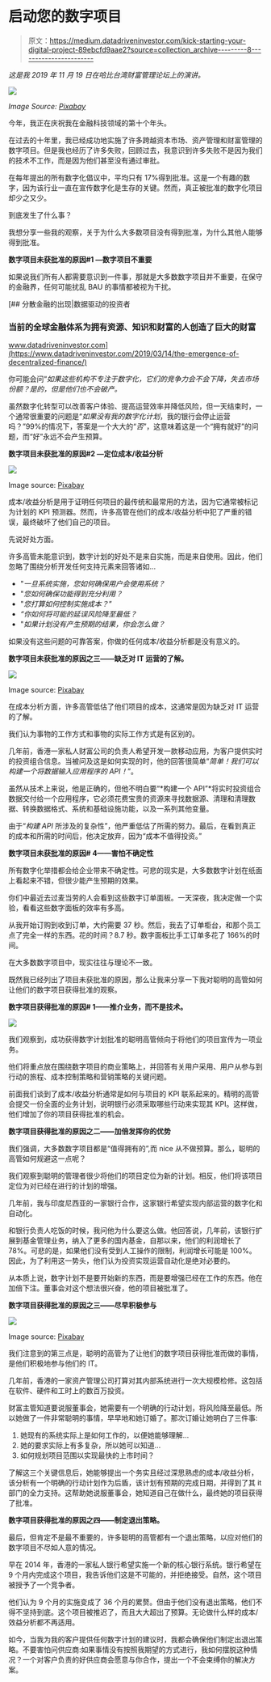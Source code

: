 # 启动您的数字项目

> 原文：<https://medium.datadriveninvestor.com/kick-starting-your-digital-project-89ebcfd9aae2?source=collection_archive---------8----------------------->

*这是我 2019 年 11 月 19 日在哈比台湾财富管理论坛上的演讲。*

![](img/5e15b38a60a324fe6e886efd7427f7ff.png)

*Image Source:* [*Pixabay*](https://pixabay.com/users/Pexels-2286921/?utm_source=link-attribution&amp;utm_medium=referral&amp;utm_campaign=image&amp;utm_content=1868728)

今年，我正在庆祝我在金融科技领域的第十个年头。

在过去的十年里，我已经成功地实施了许多跨越资本市场、资产管理和财富管理的数字项目。但是我也经历了许多失败，回顾过去，我意识到许多失败不是因为我们的技术不工作，而是因为他们甚至没有通过审批。

在每年提出的所有数字化倡议中，平均只有 17%得到批准。这是一个有趣的数字，因为该行业一直在宣传数字化是生存的关键。然而，真正被批准的数字化项目却少之又少。

到底发生了什么事？

我想分享一些我的观察，关于为什么大多数项目没有得到批准，为什么其他人能够得到批准。

**数字项目未获批准的原因#1 —数字项目不重要**

如果说我们所有人都需要意识到一件事，那就是大多数数字项目并不重要，在保守的金融界，任何可能扰乱 BAU 的事情都被视为干扰。

[](https://www.datadriveninvestor.com/2019/03/14/the-emergence-of-decentralized-finance/) [## 分散金融的出现|数据驱动的投资者

### 当前的全球金融体系为拥有资源、知识和财富的人创造了巨大的财富

www.datadriveninvestor.com](https://www.datadriveninvestor.com/2019/03/14/the-emergence-of-decentralized-finance/) 

你可能会问“*如果这些机构不专注于数字化，它们的竞争力会不会下降，失去市场份额？是的，但是他们也不会破产。*

虽然数字化转型可以改善客户体验、提高运营效率并降低风险，但一天结束时，一个通常很重要的问题是“*如果没有我的数字化计划*，我的银行会停止运营吗？”99%的情况下，答案是一个大大的“*否*”，这意味着这是一个“拥有就好”的问题，而“好”永远不会产生预算。

**数字项目未获批准的原因#2 —定位成本/收益分析**

![](img/cb823a1c08c66831b7f9a6cab7bbc4f3.png)

Image source: [Pixabay](https://pixabay.com/?utm_source=link-attribution&utm_medium=referral&utm_campaign=image&utm_content=1725340)

成本/收益分析是用于证明任何项目的最传统和最常用的方法，因为它通常被标记为计划的 KPI 预测器。然而，许多高管在他们的成本/收益分析中犯了严重的错误，最终破坏了他们自己的项目。

先说好处方面。

许多高管未能意识到，数字计划的好处不是来自实施，而是来自使用。因此，他们忽略了围绕分析开发任何支持元素来回答诸如…

*   "*一旦系统实施，您如何确保用户会使用系统？*
*   "*您如何确保功能得到充分利用？*
*   "*您打算如何控制实施成本？"*
*   *“你如何将可能的延误风险降至最低？*
*   "*如果计划没有产生预期的结果，你会怎么做？*

如果没有这些问题的可靠答案，你做的任何成本/收益分析都是没有意义的。

**数字项目未获批准的原因之三——缺乏对 IT 运营的了解。**

![](img/b7f7151a5529800cd589187b8509168a.png)

Image source: [Pixabay](https://pixabay.com/?utm_source=link-attribution&utm_medium=referral&utm_campaign=image&utm_content=849811)

在成本分析方面，许多高管低估了他们项目的成本，这通常是因为缺乏对 IT 运营的了解。

我们认为事物的工作方式和事物的实际工作方式是有区别的。

几年前，香港一家私人财富公司的负责人希望开发一款移动应用，为客户提供实时的投资组合信息。当被问及这是如何实现的时，他的回答很简单“*简单！我们可以构建一个将数据输入应用程序的 API！*”。

虽然从技术上来说，他是正确的，但他不明白要“*构建一个 API”*将实时投资组合数据交付给一个应用程序，它必须花费宝贵的资源来寻找数据源、清理和清理数据、转换数据格式、系统和基础设施功能，以及一系列其他变量。

由于“*构建 API* 所涉及的复杂性”，他严重低估了所需的努力。最后，在看到真正的成本和所需的时间后，他决定放弃，因为“成本不值得投资。”

**数字项目未获批准的原因# 4——害怕不确定性**

所有数字化举措都会给企业带来不确定性。可悲的现实是，大多数数字计划在纸面上看起来不错，但很少能产生预期的效果。

你们中最近去过麦当劳的人会看到这些数字订单面板。一天深夜，我决定做一个实验，看看这些数字面板的效率有多高。

从我开始订购到收到订单，大约需要 37 秒。然后，我去了订单柜台，和那个员工点了完全一样的东西。花的时间？8.7 秒。数字面板比手工订单多花了 166%的时间。

在大多数数字项目中，现实往往与理论不一致。

既然我已经列出了项目未获批准的原因，那么让我来分享一下我对聪明的高管如何让他们的数字项目获得批准的观察。

**数字项目获得批准的原因# 1——推介业务，而不是技术。**

![](img/ec654c6efa1a53d2187021bf7ba7fbf4.png)

我们观察到，成功获得数字计划批准的聪明高管倾向于将他们的项目宣传为一项业务。

他们将重点放在围绕数字项目的商业策略上，并回答有关用户采用、用户从参与到行动的旅程、成本控制策略和营销策略的关键问题。

前面我们谈到了成本/收益分析通常是如何与项目的 KPI 联系起来的。精明的高管会提交一份全面的业务计划，说明银行必须采取哪些行动来实现其 KPI。这样做，他们增加了你的项目获得批准的机会。

**数字项目获得批准的原因之二——加倍发挥你的优势**

我们强调，大多数数字项目都是“值得拥有的”,而 nice 从不做预算。那么，聪明的高管如何规避这一点呢？

我们观察到聪明的管理者很少将他们的项目定位为新的计划。相反，他们将该项目定位为对已经在进行的计划的增强。

几年前，我与印度尼西亚的一家银行合作，这家银行希望实现内部运营的数字化和自动化。

和银行负责人吃饭的时候，我问他为什么要这么做。他回答说，几年前，该银行扩展到基金管理业务，纳入了更多的国内基金，自那以来，他们的利润增长了 78%。可悲的是，如果他们没有受到人工操作的限制，利润增长可能是 100%。因此，为了利用这一势头，他们认为投资实现运营自动化是绝对必要的。

从本质上说，数字计划不是要开始新的东西，而是要增强已经在工作的东西。他在加倍下注。董事会对这个想法很兴奋，他的项目被批准了。

**数字项目获得批准的原因之三——尽早积极参与**

![](img/3e77feba2fc16e77e7b763410849edbe.png)

Image source: [Pixabay](https://pixabay.com/?utm_source=link-attribution&utm_medium=referral&utm_campaign=image&utm_content=1245776)

我们注意到的第三点是，聪明的高管为了让他们的数字项目获得批准而做的事情，是他们积极地参与他们的 IT。

几年前，香港的一家资产管理公司打算对其内部系统进行一次大规模检修。这包括在软件、硬件和工时上的数百万投资。

财富主管知道要说服董事会，她需要有一个明确的行动计划，将风险降至最低。所以她做了一件非常聪明的事情，早早地和她订婚了。那次订婚让她明白了三件事:

1.  她现有的系统实际上是如何工作的，以便她能够理解…
2.  她的要求实际上有多复杂，所以她可以知道…
3.  如何规划项目范围以实现最快的上市时间？

了解这三个关键信息后，她能够提出一个务实且经过深思熟虑的成本/收益分析，该分析有一个明确的行动计划作为后盾，该计划有预期的完成日期，并得到了其 it 部门的全力支持。这帮助她说服董事会，她知道自己在做什么，最终她的项目获得了批准。

**数字项目获得批准的原因之四——制定退出策略。**

最后，但肯定不是最不重要的，许多聪明的高管都有一个退出策略，以应对他们的数字项目不尽如人意的情况。

早在 2014 年，香港的一家私人银行希望实施一个新的核心银行系统。银行希望在 9 个月内完成这个项目，我告诉他们这是不可能的，并拒绝接受。自然，这个项目被授予了一个竞争者。

他们认为 9 个月的实施变成了 36 个月的累赘。但由于他们没有退出策略，他们不得不坚持到底。这个项目被推迟了，而且大大超出了预算。无论做什么样的成本/效益分析都不再适用。

如今，当我为我的客户提供任何数字计划的建议时，我都会确保他们制定出退出策略。不要害怕问供应商:如果事情没有按照我期望的方式进行，我如何摆脱这种情况？一个对客户负责的好供应商会愿意与你合作，提出一个不会束缚你的解决方案。